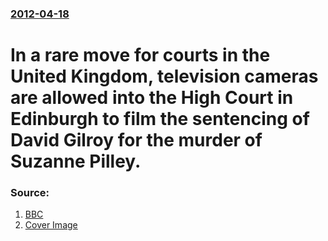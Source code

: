 ### [2012-04-18](/news/2012/04/18/index.md)

# In a rare move for courts in the United Kingdom, television cameras are allowed into the High Court in Edinburgh to film the sentencing of David Gilroy for the murder of Suzanne Pilley. 




### Source:

1. [BBC](http://www.bbc.co.uk/news/uk-scotland-edinburgh-east-fife-17754517)
1. [Cover Image](http://ichef-1.bbci.co.uk/news/1024/media/images/59718000/jpg/_59718573_pilleygilrot2.jpg)
